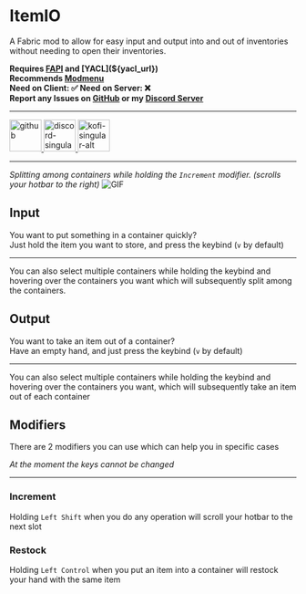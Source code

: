 # ItemIO
A Fabric mod to allow for easy input and output into and out of inventories 
without needing to open their inventories.

**Requires [FAPI](${fabric_api_url}) and [YACL](${yacl_url})**\
**Recommends [Modmenu](${modmenu_url})**\
**Need on Client: ✅  Need on Server: ❌**\
**Report any Issues on [GitHub](https://github.com/GravityCY/QuickStore/issues) or my [Discord Server](https://discord.gg/Ef4Z22gnqj)**

___

<a href="https://github.com/GravityCY/QuickStore">
    <img alt="github" height="56" src="https://cdn.jsdelivr.net/npm/@intergrav/devins-badges@3/assets/cozy/available/github_vector.svg">
</a>

<a href="https://discord.gg/CfAYy5KDHG">
    <img alt="discord-singular" height="56" src="https://cdn.jsdelivr.net/npm/@intergrav/devins-badges@3/assets/cozy/social/discord-singular_vector.svg">
</a>

<a href="https://ko-fi.com/gravityio">
    <img alt="kofi-singular-alt" height="56" src="https://cdn.jsdelivr.net/npm/@intergrav/devins-badges@3/assets/cozy/donate/kofi-singular-alt_vector.svg">
</a>

___

*Splitting among containers while holding the `Increment` modifier. (scrolls your hotbar to the right)*
![GIF](https://i.ibb.co/7Qrm64j/output.gif)

## Input
You want to put something in a container quickly?\
Just hold the item you 
want to store, and press the keybind (`v` by default)
___
You can also select multiple containers while holding
the keybind and hovering over the containers you want which
will subsequently split among the containers.

## Output
You want to take an item out of a container?\
Have an empty hand, and just press the keybind (`v` by default)
___
You can also select multiple containers while holding
the keybind and hovering over the containers you want, which
will subsequently take an item out of each container

## Modifiers
There are 2 modifiers you can use which can help you in specific cases

_At the moment the keys cannot be changed_
___
### Increment
Holding `Left Shift` when you do any operation will scroll your hotbar to the next slot
### Restock
Holding `Left Control` when you put an item into a container will restock your hand with the same item
